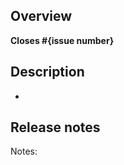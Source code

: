 ## Overview

<!--

What issue are you addressing? (for example, #1234)

If an issue doesn't exist for this pull request (PR) to address, please open one
to allow for discussion before opening this PR.

You can open a new issue at https://github.com/Borumer/Borum/issues/new/choose
-->

**Closes #{issue number}**

## Description

-

## Release notes

<!--

If this is related to a feature, bugfix or improvement, we'd love your help to
summarize these changes to assist with drafting the release notes when this pull
request is merged.

You can leave this blank if you're not sure.

If you don't believe this PR needs to be mentioned in the release notes, write "Notes: no-notes".

Some examples of changelog entries from earlier releases:

  - Made Borum fully mobile compatible
  - You can follow and ignore topics
  - Edit any of your posts
  - Delete any of your posts

-->

Notes:
